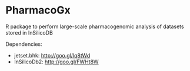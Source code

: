 PharmacoGx
==========

R package to perform large-scale pharmacogenomic analysis of datasets stored in InSilicoDB

Dependencies:

  - jetset.bhk: http://goo.gl/lq8tWd
  - InSilicoDb2: http://goo.gl/FWHt8W
